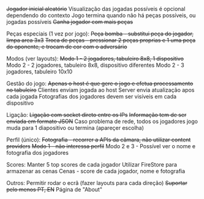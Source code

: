 ~~Jogador inicial aleatório~~
Visualização das jogadas possíveis é opcional dependendo do contexto
Jogo termina quando não há peças possíveis, ou jogadas possíveis
~~Ganha jogador com mais peças~~

Peças especiais (1 vez por jogo):
~~Peça bomba - substitui peça do jogador, limpa area 3x3~~
~~Troca de peças - pressionar 2 peças proprias e 1 uma peça do oponente, e trocam de cor com o adversário~~

Modos (ver layouts):
~~Modo 1 - 2 jogadores, tabuleiro 8x8, 1 dispositivo~~
Modo 2 - 2 jogadores, tabuleiro 8x8, dispositivo diferentes
Modo 2 - 3 jogadores, tabuleiro 10x10

Gestão do jogo:
~~Apenas o host é que gere o jogo e efetua processamento no tabuleiro~~
Clientes enviam jogada ao host
Server envia atualização apos cada jogada
Fotografias dos jogadores devem ser visíveis em cada dispositivo

Ligação:
~~Ligação com socket direto entre os IPs~~
~~Informação tem de ser enviada em formato JSON~~
Caso problema de rede, todos os jogadores jogo muda para 1 diapositivo ou termina (apareçer escolha)

Perfil (único):
~~Fotografia - recorrer a APIs da câmara, não utilizar content providers~~
~~Modo 1 - não interessa perfil~~
Modo 2 e 3 - Possível ver o nome e fotografia dos jogadores

Scores:
Manter 5 top scores de cada jogador
Utilizar FireStore para armazenar as cenas
Cenas - score de cada jogador, nome e fotografia

Outros:
Permitir rodar o ecrã (fazer layouts para cada direção)
~~Suportar pelo menos PT, EN~~
Página de "About"
